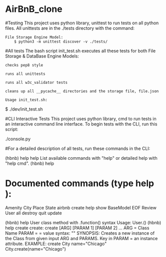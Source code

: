 # AirBnB_clone

#Testing
This project uses python library, unittest to run tests on all python files. All unittests are in the ./tests directory with the command:

    File Storage Engine Model:
        $ python3 -m unittest discover -v ./tests/

#All tests
The bash script init_test.sh executes all these tests for both File Storage & DataBase Engine Models:

    checks pep8 style

    runs all unittests

    runs all w3c_validator tests

    cleans up all __pycache__ directories and the storage file, file.json

    Usage init_test.sh:

$ ./dev/init_test.sh

#CLI Interactive Tests
This project uses python library, cmd to run tests in an interactive command line interface. To begin tests with the CLI, run this script:

./console.py


#For a detailed description of all tests, run these commands in the CLI:

(hbnb) help help
List available commands with "help" or detailed help with "help cmd".
(hbnb) help

Documented commands (type help <topic>):
========================================
Amenity    City  Place   State  airbnb  create   help  show
BaseModel  EOF   Review  User   all     destroy  quit  update

(hbnb) help User
class method with .function() syntax
        Usage: User.<command>(<id>)
(hbnb) help create
create: create [ARG] [PARAM 1] [PARAM 2] ...
        ARG = Class Name
        PARAM = <key name>=<value>
                value syntax: "<value>"
        SYNOPSIS: Creates a new instance of the Class from given input ARG
                  and PARAMS. Key in PARAM = an instance attribute.
        EXAMPLE: create City name="Chicago"
                 City.create(name="Chicago")

